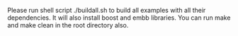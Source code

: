 
﻿Please run shell script ./buildall.sh to build all examples with all their dependencies. 
It will also install boost and embb libraries. 
You can run make and make clean in the root directory also.
